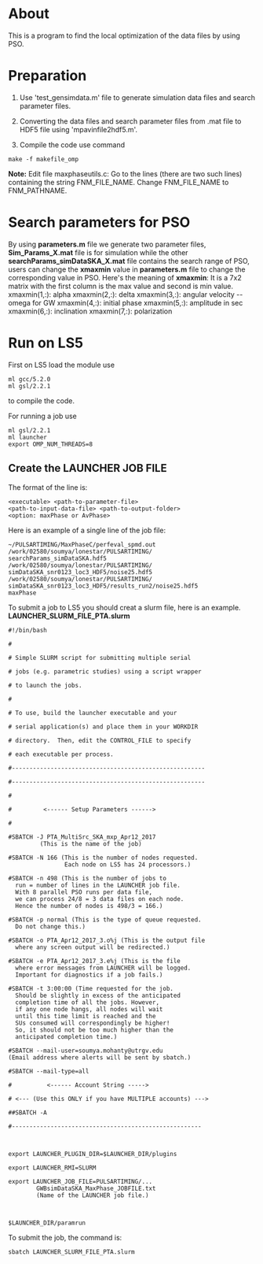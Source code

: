 # About
This is a program to find the local optimization of the data files by using PSO.

# Preparation

1. Use 'test_gensimdata.m' file to generate simulation data files and search parameter files.

2. Converting the data files and search parameter files from .mat file to HDF5 file using 'mpavinfile2hdf5.m'.

3. Compile the code use command

```
make -f makefile_omp
```

**Note:**
Edit file maxphaseutils.c: Go to the lines (there are two such lines) containing the string FNM_FILE_NAME. Change FNM_FILE_NAME to FNM_PATHNAME.

# Search parameters for PSO
By using **parameters.m** file we generate two parameter files, **Sim_Params_X.mat** file is for simulation while the other **searchParams_simDataSKA_X.mat** file contains the search range of PSO, users can change the **xmaxmin** value in **parameters.m** file to change the corresponding value in PSO.
Here's the meaning of **xmaxmin**:
It is a 7x2 matrix with the first column is the max value and second is min value.
xmaxmin(1,:): alpha
xmaxmin(2,:): delta
xmaxmin(3,:): angular velocity --omega for GW
xmaxmin(4,:): initial phase
xmaxmin(5,:): amplitude in sec
xmaxmin(6,:): inclination
xmaxmin(7,:): polarization

# Run on LS5
First on LS5 load the module use

```
ml gcc/5.2.0
ml gsl/2.2.1
```

to compile the code.

For running a job use

```
ml gsl/2.2.1
ml launcher
export OMP_NUM_THREADS=8
```

## Create the LAUNCHER JOB FILE
The format of the line is:

```
<executable> <path-to-parameter-file>
<path-to-input-data-file> <path-to-output-folder>
<option: maxPhase or AvPhase>
```

Here is an example of a single line of the job file:

```
~/PULSARTIMING/MaxPhaseC/perfeval_spmd.out
/work/02580/soumya/lonestar/PULSARTIMING/
searchParams_simDataSKA.hdf5
/work/02580/soumya/lonestar/PULSARTIMING/
simDataSKA_snr0123_loc3_HDF5/noise25.hdf5
/work/02580/soumya/lonestar/PULSARTIMING/
simDataSKA_snr0123_loc3_HDF5/results_run2/noise25.hdf5
maxPhase
```

To submit a job to LS5 you should creat a slurm file, here is an example.
**LAUNCHER_SLURM_FILE_PTA.slurm**

```
#!/bin/bash

#

# Simple SLURM script for submitting multiple serial

# jobs (e.g. parametric studies) using a script wrapper

# to launch the jobs.

#

# To use, build the launcher executable and your

# serial application(s) and place them in your WORKDIR

# directory.  Then, edit the CONTROL_FILE to specify  

# each executable per process.

#-------------------------------------------------------

#-------------------------------------------------------

#  

#         <------ Setup Parameters ------>

#

#SBATCH -J PTA_MultiSrc_SKA_mxp_Apr12_2017
         (This is the name of the job)

#SBATCH -N 166 (This is the number of nodes requested.
                Each node on LS5 has 24 processors.)

#SBATCH -n 498 (This is the number of jobs to
  run = number of lines in the LAUNCHER job file.
  With 8 parallel PSO runs per data file,
  we can process 24/8 = 3 data files on each node.
  Hence the number of nodes is 498/3 = 166.)

#SBATCH -p normal (This is the type of queue requested.
  Do not change this.)

#SBATCH -o PTA_Apr12_2017_3.o%j (This is the output file
  where any screen output will be redirected.)

#SBATCH -e PTA_Apr12_2017_3.e%j (This is the file
  where error messages from LAUNCHER will be logged.
  Important for diagnostics if a job fails.)

#SBATCH -t 3:00:00 (Time requested for the job.
  Should be slightly in excess of the anticipated
  completion time of all the jobs. However,
  if any one node hangs, all nodes will wait
  until this time limit is reached and the
  SUs consumed will correspondingly be higher!
  So, it should not be too much higher than the
  anticipated completion time.)

#SBATCH --mail-user=soumya.mohanty@utrgv.edu
(Email address where alerts will be sent by sbatch.)

#SBATCH --mail-type=all

#          <------ Account String ----->

# <--- (Use this ONLY if you have MULTIPLE accounts) --->

##SBATCH -A

#------------------------------------------------------



export LAUNCHER_PLUGIN_DIR=$LAUNCHER_DIR/plugins

export LAUNCHER_RMI=SLURM

export LAUNCHER_JOB_FILE=PULSARTIMING/...
        GWBsimDataSKA_MaxPhase_JOBFILE.txt
        (Name of the LAUNCHER job file.)



$LAUNCHER_DIR/paramrun
```

To submit the job, the command is:  
```
sbatch LAUNCHER_SLURM_FILE_PTA.slurm  
```
